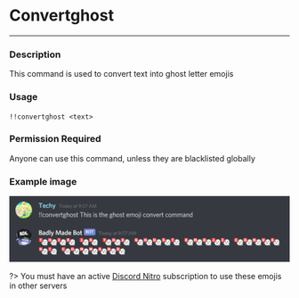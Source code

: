 # Convertghost
---
### Description
This command is used to convert text into ghost letter emojis
### Usage
```
!!convertghost <text>
```
### Permission Required
Anyone can use this command, unless they are blacklisted globally

### Example image
![convert example](/images/convertghost.png)

?> You must have an active [Discord Nitro](https://discordapp.com/nitro) subscription to use these emojis in other servers
